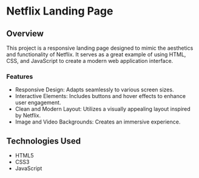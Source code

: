 # Netflix Landing Page

## Overview

This project is a responsive landing page designed to mimic the aesthetics and functionality of Netflix. It serves as a great example of using HTML, CSS, and JavaScript to create a modern web application interface.

### Features

- Responsive Design: Adapts seamlessly to various screen sizes.
- Interactive Elements: Includes buttons and hover effects to enhance user engagement.
- Clean and Modern Layout: Utilizes a visually appealing layout inspired by Netflix.
- Image and Video Backgrounds: Creates an immersive experience.

## Technologies Used

- HTML5
- CSS3
- JavaScript


